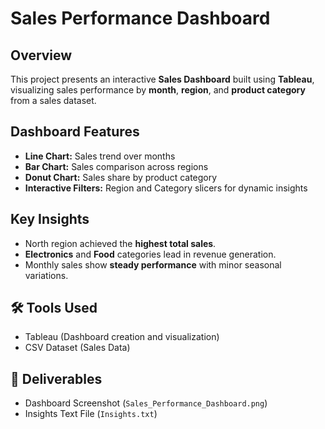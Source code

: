 # Sales Performance Dashboard

## Overview
This project presents an interactive **Sales Dashboard** built using **Tableau**, visualizing sales performance by **month**, **region**, and **product category** from a sales dataset.

## Dashboard Features
- **Line Chart:** Sales trend over months  
- **Bar Chart:** Sales comparison across regions  
- **Donut Chart:** Sales share by product category  
- **Interactive Filters:** Region and Category slicers for dynamic insights  

## Key Insights
- North region achieved the **highest total sales**.  
- **Electronics** and **Food** categories lead in revenue generation.  
- Monthly sales show **steady performance** with minor seasonal variations.  

## 🛠 Tools Used
- Tableau (Dashboard creation and visualization)  
- CSV Dataset (Sales Data)

## 📁 Deliverables
- Dashboard Screenshot (`Sales_Performance_Dashboard.png`)  
- Insights Text File (`Insights.txt`)

